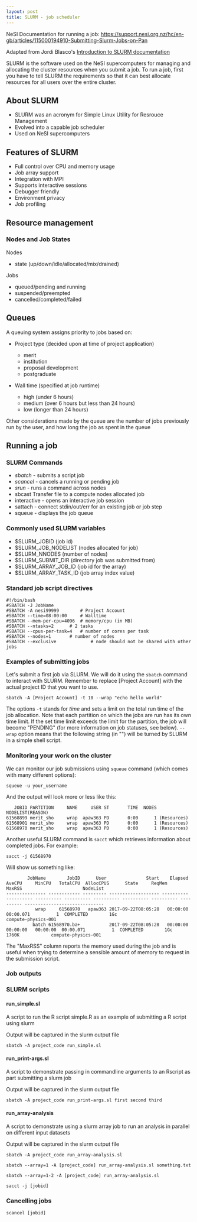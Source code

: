```yaml
---
layout: post
title: SLURM - job scheduler
---
```



NeSI Documentation for running a job: https://support.nesi.org.nz/hc/en-gb/articles/115000194910-Submitting-Slurm-Jobs-on-Pan

Adapted from Jordi Blasco's [Introduction to SLURM documentation](https://wiki.auckland.ac.nz/download/attachments/63145549/introduction-slurm.pdf?api=v2)

SLURM is the software used on the NeSI supercomputers for managing and allocating the cluster resources when you submit a job. To run a job, first you have to tell SLURM the requirements so that it can best allocate resources for all users over the entire cluster.

## About SLURM

- SLURM was an acronym for Simple Linux Utility for Resrouce Management
- Evolved into a capable job scheduler
- Used on NeSI supercomputers

## Features of SLURM

- Full control over CPU and memory usage
- Job array support
- Integration with MPI
- Supports interactive sessions
- Debugger friendly
- Environment privacy
- Job profiling

## Resource management

### Nodes and Job States

Nodes

- state (up/down/idle/allocated/mix/drained)

Jobs

- queued/pending and running
- suspended/preempted
- cancelled/completed/failed

## Queues

A queuing system assigns priority to jobs based on:

- Project type (decided upon at time of project application)
  - merit
  - institution
  - proposal development
  - postgraduate

- Wall time (specified at job runtime)
  - high (under 6 hours)
  - medium (over 6 hours but less than 24 hours)
  - low (longer than 24 hours)

Other considerations made by the queue are the number of jobs previously run by the user, and how long the job as spent in the queue

## Running a job

### SLURM Commands


- *sbatch* - submits a script job
- *scancel* - cancels a running or pending job
- *srun* - runs a command across nodes
- sbcast Transfer file to a compute nodes allocated job
- interactive - opens an interactive job session
- sattach - connect stdin/out/err for an existing job or job step
- squeue - displays the job queue

### Commonly used SLURM variables

- $SLURM_JOBID (job id)
- $SLURM_JOB_NODELIST (nodes allocated for job)
- $SLURM_NNODES (number of nodes)
- $SLURM_SUBMIT_DIR (directory job was submitted from)
- $SLURM_ARRAY_JOB_ID (job id for the array)
- $SLURM_ARRAY_TASK_ID (job array index value)

### Standard job script directives

```
#!/bin/bash
#SBATCH -J JobName
#SBATCH -A nesi99999		# Project Account
#SBATCH --time=08:00:00		# Walltime
#SBATCH --mem-per-cpu=4096	# memory/cpu (in MB)
#SBATCH --ntasks=2		# 2 tasks
#SBATCH --cpus-per-task=4	# number of cores per task
#SBATCH --nodes=1		# number of nodes
#SBATCH --exclusive             # node should not be shared with other jobs
```



### Examples of submitting jobs

Let's submit a first job via SLURM. We will do it using the `sbatch` command to interact with SLURM. Remember to replace [Project Account] with the actual project ID that you want to use.

```
sbatch -A [Project Account] -t 10 --wrap "echo hello world"

```

The options `-t` stands for *time* and sets a limit on the total run time of the job allocation. Note that each partition on which the jobs are run has its own time limit. If the set time limit exceeds the limit for the partition, the job will become "PENDING" (for more information on job statuses, see below).
`--wrap` option means that the following string (in "") will be turned by SLURM in a simple shell script.


### Monitoring your work on the cluster

We can monitor our job submissions using `squeue` command (which comes with many different options):

```
squeue -u your_username
```

And the output will look more or less like this:

```
   JOBID PARTITION     NAME     USER ST       TIME  NODES NODELIST(REASON)
61568899 merit_sho     wrap  apaw363 PD       0:00      1 (Resources)
61568901 merit_sho     wrap  apaw363 PD       0:00      1 (Resources)
61568970 merit_sho     wrap  apaw363 PD       0:00      1 (Resources)
```

Another useful SLURM command is `sacct` which retrieves information about completed jobs. For example:

```
sacct -j 61568970
```

Will show us something like:

```
        JobName        JobID      User               Start    Elapsed     AveCPU     MinCPU   TotalCPU  AllocCPUS      State     ReqMem     MaxRSS                       NodeList
--------------- ------------ --------- ------------------- ---------- ---------- ---------- ---------- ---------- ---------- ---------- ---------- ------------------------------
           wrap     61568970   apaw363 2017-09-22T08:05:28   00:00:00                        00:00.071          1  COMPLETED        1Gc                       compute-physics-001
          batch 61568970.ba+           2017-09-22T08:05:28   00:00:00   00:00:00   00:00:00  00:00.071          1  COMPLETED        1Gc      1760K            compute-physics-001
```

The "MaxRSS" column reports the memory used during the job and is useful when trying to determine a sensible amount of memory to request in the submission script.

### Job outputs



### SLURM scripts

#### run_simple.sl

A script to run the R script simple.R as an example of submitting a R script using slurm

Output will be captured in the slurm output file

```
sbatch -A project_code run_simple.sl
```

#### run_print-args.sl

A script to demonstrate passing in commandline arguments to an Rscript as part submitting a slurm job

Output will be captured in the slurm output file

```
sbatch -A project_code run_print-args.sl first second third
```



#### run_array-analysis

A script to demonstrate using a slurm array job to run an analysis in parallel on different input datasets

Output will be captured in the slurm output file


```
sbatch -A project_code run_array-analysis.sl
```


```
sbatch --array=1 -A [project_code] run_array-analysis.sl something.txt
```

```
sbatch --array=1-2 -A [project_code] run_array-analysis.sl
```

```
sacct -j [jobid]
```


### Cancelling jobs

```
scancel [jobid]
```

```

```

